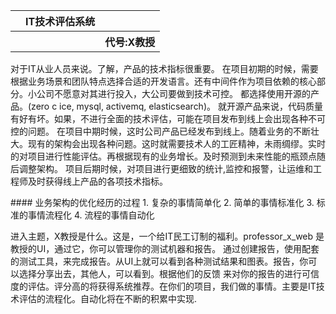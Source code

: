 <table>
<tr>
<th></th>
<th>
IT技术评估系统
</th>
<th></th>
</tr>
<tr>
<th></th>
<th></th>
<th>
代号:X教授
</th>
</tr>
</table>
<p>对于IT从业人员来说。了解，产品的技术指标很重要。
在项目初期的时候，需要根据业务场景和团队特点选择合适的开发语言。还有中间件作为项目依赖的核心部分。小公司不愿意对其进行投入，大公司要做到技术可控。
都选择使用开源的产品。(zero c ice,  mysql, activemq, elasticsearch)。 就开源产品来说，代码质量有好有坏。如果，不进行全面的技术评估，可能在项目发布到线上会出现各种不可控的问题。
在项目中期时候，这时公司产品已经发布到线上。随着业务的不断壮大。现有的架构会出现各种问题。这时就需要技术人的工匠精神，未雨绸缪。实时的对项目进行性能评估。再根据现有的业务增长。及时预测到未来性能的瓶颈点随后调整架构。
项目后期时候，对项目进行更细致的统计,监控和报警，让运维和工程师及时获得线上产品的各项技术指标。
</p>
#### 业务架构的优化经历的过程
1. 复杂的事情简单化
2. 简单的事情标准化
3. 标准的事情流程化
4. 流程的事情自动化
<p>进入主题，X教授是什么。这是，一个给IT民工订制的福利。professor_x_web 是教授的UI，通过它，你可以管理你的测试机器和报告。
通过创建报告，使用配套的测试工具，来完成报告。从UI上就可以看到各种测试结果和图表。报告，你可以选择分享出去，其他人，可以看到。根据他们的反馈
来对你的报告的进行可信度的评估。评分高的将获得系统推荐。在你们的项目，我们做的事情。主要是IT技术评估的流程化。自动化将在不断的积累中实现.
</p>
